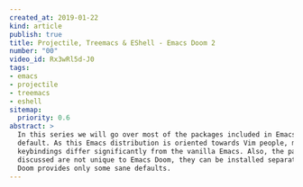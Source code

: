```yaml
---
created_at: 2019-01-22
kind: article
publish: true
title: Projectile, Treemacs & EShell - Emacs Doom 2
number: "00"
video_id: Rx3wRl5d-J0
tags:
- emacs 
- projectile
- treemacs
- eshell
sitemap:
  priority: 0.6
abstract: >
  In this series we will go over most of the packages included in Emacs Doom by
  default. As this Emacs distribution is oriented towards Vim people, most of the
  keybindings differ significantly from the vanilla Emacs. Also, the packages
  discussed are not unique to Emacs Doom, they can be installed separately; Emacs
  Doom provides only some sane defaults.
---
```




